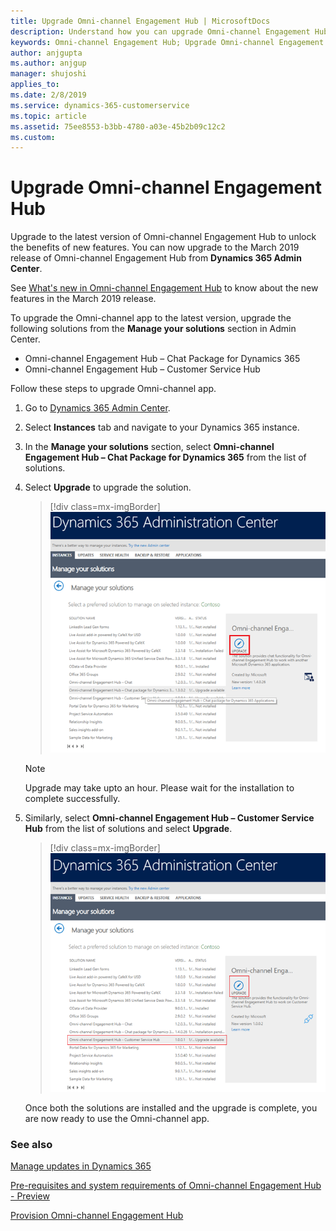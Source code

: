```yaml
---
title: Upgrade Omni-channel Engagement Hub | MicrosoftDocs
description: Understand how you can upgrade Omni-channel Engagement Hub
keywords: Omni-channel Engagement Hub; Upgrade Omni-channel Engagement Hub
author: anjgupta
ms.author: anjgup
manager: shujoshi
applies_to: 
ms.date: 2/8/2019
ms.service: dynamics-365-customerservice
ms.topic: article
ms.assetid: 75ee8553-b3bb-4780-a03e-45b2b09c12c2
ms.custom: 
---
```


# Upgrade Omni-channel Engagement Hub

Upgrade to the latest version of Omni-channel Engagement Hub to unlock the benefits of new features. You can now upgrade to the March 2019 release of Omni-channel Engagement Hub from **Dynamics 365 Admin Center**.

See [What's new in Omni-channel Engagement Hub](https://go.microsoft.com/fwlink/?linkid=2083527) to know about the new features in the March 2019 release.

To upgrade the Omni-channel app to the latest version, upgrade the following solutions from the **Manage your solutions** section in Admin Center.

- Omni-channel Engagement Hub – Chat Package for Dynamics 365
- Omni-channel Engagement Hub – Customer Service Hub

Follow these steps to upgrade Omni-channel app.

1. Go to [Dynamics 365 Admin Center](https://portal.office.com/adminportal/home#/homepage).
2. Select **Instances** tab and navigate to your Dynamics 365 instance. 
3. In the **Manage your solutions** section, select **Omni-channel Engagement Hub – Chat Package for Dynamics 365** from the list of solutions.
4. Select **Upgrade** to upgrade the solution.

    > [!div class=mx-imgBorder] 
    > ![Upgrade Omni-channel](../media/upgrade-omnichannel.png)

    > [!NOTE]
    > Upgrade may take upto an hour. Please wait for the installation to complete successfully.

5. Similarly, select **Omni-channel Engagement Hub – Customer Service Hub** from the list of solutions and select **Upgrade**.

    > [!div class=mx-imgBorder] 
    > ![Upgrade Omni-channel](../media/upgrade-csh.png)

    Once both the solutions are installed and the upgrade is complete,  you are now ready to use the Omni-channel app.

### See also

[Manage updates in Dynamics 365](../../admin/manage-updates.md)

[Pre-requisites and system requirements of Omni-channel Engagement Hub - Preview](../system-requirements-omni-channel-engagement-hub.md)

[Provision Omni-channel Engagement Hub](omni-channel-provision-license.md)
